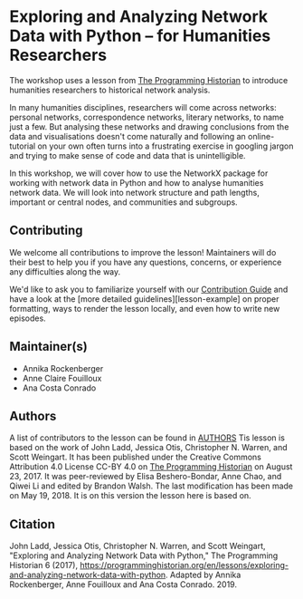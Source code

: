 # Exploring and Analyzing Network Data with Python – for Humanities Researchers

The workshop uses a lesson from [The Programming Historian](https://programminghistorian.org/en/lessons/exploring-and-analyzing-network-data-with-python) to introduce humanities researchers to historical network analysis.

In many humanities disciplines, researchers will come across networks: personal networks, correspondence networks, literary networks, to name just a few. But analysing these networks and drawing conclusions from the data and visualisations doesn't come naturally and following an online-tutorial on your own often turns into a frustrating exercise in googling jargon and trying to make sense of code and data that is unintelligible.

In this workshop, we will cover how to use the NetworkX package for working with network data in Python and how to analyse humanities network data. We will look into network structure and path lengths, important or central nodes, and communities and subgroups.

## Contributing

We welcome all contributions to improve the lesson! Maintainers will do their best to help you if you have any
questions, concerns, or experience any difficulties along the way.

We'd like to ask you to familiarize yourself with our [Contribution Guide](CONTRIBUTING.md) and have a look at
the [more detailed guidelines][lesson-example] on proper formatting, ways to render the lesson locally, and even
how to write new episodes.

## Maintainer(s)

* Annika Rockenberger
* Anne Claire Fouilloux
* Ana Costa Conrado

## Authors

A list of contributors to the lesson can be found in [AUTHORS](AUTHORS)
Tis lesson is based on the work of John Ladd, Jessica Otis, Christopher N. Warren, and Scott Weingart. It has been published under the Creative Commons Attribution 4.0 License CC-BY 4.0 on [The Programming Historian](https://programminghistorian.org/en/lessons/exploring-and-analyzing-network-data-with-python) on August 23, 2017. It was peer-reviewed by Elisa Beshero-Bondar, Anne Chao, and Qiwei Li and edited by Brandon Walsh. The last modification has been made on May 19, 2018. It is on this version the lesson here is based on.

## Citation

John Ladd, Jessica Otis, Christopher N. Warren, and Scott Weingart, "Exploring and Analyzing Network Data with Python," The Programming Historian 6 (2017), https://programminghistorian.org/en/lessons/exploring-and-analyzing-network-data-with-python. Adapted by Annika Rockenberger, Anne Fouilloux and Ana Costa Conrado. 2019.
